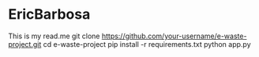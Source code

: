 # EricBarbosa
This is my read.me
git clone https://github.com/your-username/e-waste-project.git
cd e-waste-project
pip install -r requirements.txt
python app.py
